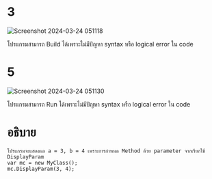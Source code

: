 # 3 #
![Screenshot 2024-03-24 051118](https://github.com/ironmanwin1/03376836-OOP-2566-Lab-05/assets/144198724/03dcb26b-1f4a-413e-8c96-cbc251ac8161)

โปรแกรมสามารถ Build ได้เพราะไม่มีปัญหา syntax หรือ logical error ใน code
# 5 #
![Screenshot 2024-03-24 051130](https://github.com/ironmanwin1/03376836-OOP-2566-Lab-05/assets/144198724/2d352506-a447-45ba-9a0a-3f8efe67e946)

โปรแกรมสามารถ Run ได้เพราะไม่มีปัญหา syntax หรือ logical error ใน code
# อธิบาย #
```
โปรแกรมจะแสดงผล a = 3, b = 4 เพราะการกำหนด Method ด้วย parameter จากเรียกใช้ DisplayParam
var mc = new MyClass();
mc.DisplayParam(3, 4);
